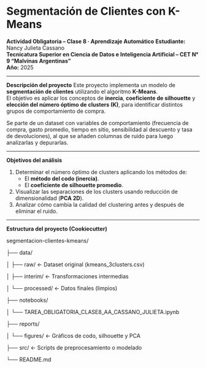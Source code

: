 # Segmentación de Clientes con K-Means  
**Actividad Obligatoria – Clase 8 · Aprendizaje Automático**
**Estudiante:** Nancy Julieta Cassano  
**Tecnicatura Superior en Ciencia de Datos e Inteligencia Artificial – CET N° 9 “Malvinas Argentinas”**  
**Año:** 2025  

---

**Descripción del proyecto**
Este proyecto implementa un modelo de **segmentación de clientes** utilizando el algoritmo **K-Means**.  
El objetivo es aplicar los conceptos de **inercia**, **coeficiente de silhouette** y **elección del número óptimo de clusters (K)**, para identificar distintos grupos de comportamiento de compra.

Se parte de un dataset con variables de comportamiento (frecuencia de compra, gasto promedio, tiempo en sitio, sensibilidad al descuento y tasa de devoluciones), al que se añaden columnas de ruido para luego analizarlas y depurarlas.

---

**Objetivos del análisis**
1. Determinar el número óptimo de clusters aplicando los métodos de:
   - El **método del codo (inercia)**.  
   - El **coeficiente de silhouette promedio**.  
2. Visualizar las separaciones de los clusters usando reducción de dimensionalidad (**PCA 2D**).  
3. Analizar cómo cambia la calidad del clustering antes y después de eliminar el ruido.  

---

**Estructura del proyecto (Cookiecutter)**

segmentacion-clientes-kmeans/

├── data/

│ ├── raw/ ← Dataset original (kmeans_3clusters.csv)

│ ├── interim/ ← Transformaciones intermedias

│ └── processed/ ← Datos finales (limpios)

├── notebooks/

│ └── TAREA_OBLIGATORIA_CLASE8_AA_CASSANO_JULIETA.ipynb

├── reports/

│ └── figures/ ← Gráficos de codo, silhouette y PCA

├── src/ ← Scripts de preprocesamiento o modelado

└── README.md
